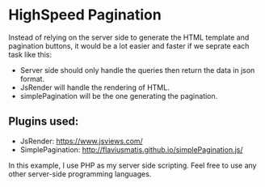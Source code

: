# HighSpeed Pagination

Instead of relying on the server side to generate the HTML template and pagination buttons, it would be a lot easier and faster if we seprate each task like this:
+ Server side should only handle the queries then return the data in json format. 
+ JsRender will handle the rendering of HTML.
+ simplePagination will be the one generating the pagination.

## Plugins used:
+ JsRender: https://www.jsviews.com/
+ SimplePagination: http://flaviusmatis.github.io/simplePagination.js/

In this example, I use PHP as my server side scripting. Feel free to use any other server-side programming languages.

